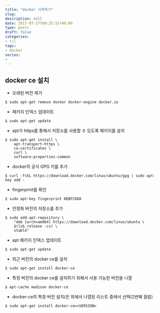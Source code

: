 ```yaml
---
title: "docker 시작하기"
slug: 
description: null
date: 2017-07-27T00:25:51+09:00
type: posts
draft: false 
categories:
- til 
tags:
- docker
series:
-
---
```





docker ce 설치
---

* 오래된 버전 제거
```Shell
$ sudo apt-get remove docker docker-engine docker.io
```

* 패키지 인덱스 업데이트
```Shell
$ sudo apt-get update
```

* apt가 https를 통해서 저장소를 사용할 수 있도록 패키지를 설치
``` Shell
$ sudo apt-get install \
    apt-transport-https \
    ca-certificates \
    curl \
    software-properties-common
```
* docker의 공식 GPG 키를 추가
``` Shell
$ curl -fsSL https://download.docker.com/linux/ubuntu/gpg | sudo apt-key add -
```
* fingerprint를 확인
``` Shell
$ sudo apt-key fingerprint 0EBFCD88
```
* 안정화 버전의 저장소를 추가
``` Shell
$ sudo add-apt-repository \
    "deb [arch=amd64] https://download.docker.com/linux/ubuntu \
    $(lsb_release -cs) \
    stable"
```
* apt 패키지 인덱스 업데이트
``` Shell
$ sudo apt-get update
```
* 최근 버전의 docker ce를 설치
``` Shell
$ sudo apt-get install docker-ce
```
* 특정 버전의 docker ce를 설치하기 위해서 사용 가능한 버전을 나열 
```Shell
$ apt-cache madison docker-ce
```
* docker-ce의 특정 버전 설치(<VERSION>은 위에서 나열된 리스트 중에서 선택(2번째 컬럼)
```Shell
$ sudo apt-get install docker-ce=<VERSION>
```
